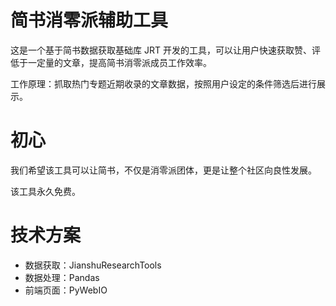 # 简书消零派辅助工具

这是一个基于简书数据获取基础库 JRT 开发的工具，可以让用户快速获取赞、评低于一定量的文章，提高简书消零派成员工作效率。

工作原理：抓取热门专题近期收录的文章数据，按照用户设定的条件筛选后进行展示。

# 初心

我们希望该工具可以让简书，不仅是消零派团体，更是让整个社区向良性发展。

该工具永久免费。

# 技术方案

- 数据获取：JianshuResearchTools
- 数据处理：Pandas
- 前端页面：PyWebIO